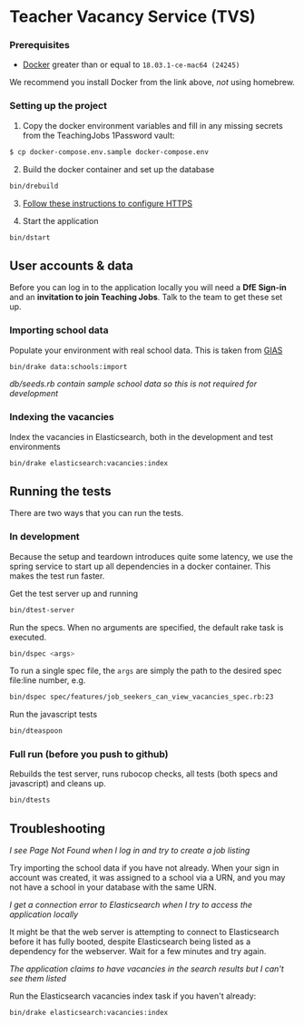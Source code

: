 # Teacher Vacancy Service (TVS)

### Prerequisites
 - [Docker](https://docs.docker.com/docker-for-mac) greater than or equal to `18.03.1-ce-mac64 (24245)`

We recommend you install Docker from the link above, _not_ using homebrew.

### Setting up the project

1. Copy the docker environment variables and fill in any missing secrets from the TeachingJobs 1Password vault:

```bash
$ cp docker-compose.env.sample docker-compose.env
```

2. Build the docker container and set up the database

```bash
bin/drebuild
```

3. [Follow these instructions to configure HTTPS](config/localhost/https/README.md)

4. Start the application

```bash
bin/dstart
```

## User accounts & data

Before you can log in to the application locally you will need a __DfE Sign-in__ and an __invitation to join Teaching Jobs__. Talk to the team to get these set up.

### Importing school data

Populate your environment with real school data. This is taken from [GIAS](https://get-information-schools.service.gov.uk/)

```bash
bin/drake data:schools:import
```

_db/seeds.rb contain sample school data so this is not required for development_

### Indexing the vacancies

Index the vacancies in Elasticsearch, both in the development and test environments

```bash
bin/drake elasticsearch:vacancies:index
```

## Running the tests

There are two ways that you can run the tests.

### In development

Because the setup and teardown introduces quite some latency, we use the spring service to start up all dependencies in a docker container. This makes the test run faster.

Get the test server up and running
```bash
bin/dtest-server
```

Run the specs. When no arguments are specified, the default rake task is executed.

```bash
bin/dspec <args>
```

To run a single spec file, the `args` are simply the path to the desired spec file:line number, e.g.

```bash
bin/dspec spec/features/job_seekers_can_view_vacancies_spec.rb:23
```

Run the javascript tests
```bash
bin/dteaspoon
```

### Full run (before you push to github)

Rebuilds the test server, runs rubocop checks, all tests (both specs and javascript) and cleans up.

```bash
bin/dtests
```

## Troubleshooting

_I see Page Not Found when I log in and try to create a job listing_

Try importing the school data if you have not already. When your sign in account was created, it was assigned to a school via a URN, and you may not have a school in your database with the same URN.

_I get a connection error to Elasticsearch when I try to access the application locally_

It might be that the web server is attempting to connect to Elasticsearch before it has fully booted, despite Elasticsearch being listed as a dependency for the webserver. Wait for a few minutes and try again.

_The application claims to have vacancies in the search results but I can't see them listed_

Run the Elasticsearch vacancies index task if you haven't already:

```bash
bin/drake elasticsearch:vacancies:index
```
